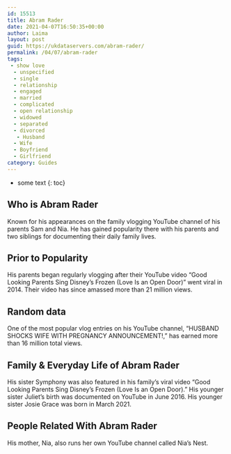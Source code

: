 ```yaml
---
id: 15513
title: Abram Rader
date: 2021-04-07T16:50:35+00:00
author: Laima
layout: post
guid: https://ukdataservers.com/abram-rader/
permalink: /04/07/abram-rader
tags:
 - show love
  - unspecified
  - single
  - relationship
  - engaged
  - married
  - complicated
  - open relationship
  - widowed
  - separated
  - divorced
   - Husband
  - Wife
  - Boyfriend
  - Girlfriend
category: Guides
---
```


* some text
{: toc}


## Who is Abram Rader
                  
                  
                  
Known for his appearances on the family vlogging YouTube channel of his parents Sam and Nia. He has gained popularity there with his parents and two siblings for documenting their daily family lives. 
                  
              
            
              
            
                
                
                
## Prior to Popularity
                  
                  
                  
His parents began regularly vlogging after their YouTube video &#8220;Good Looking Parents Sing Disney&#8217;s Frozen (Love Is an Open Door)&#8221; went viral in 2014. Their video has since amassed more than 21 million views. 
                  
              
            
              
            
                
                
                
## Random data
                  
                  
                  
One of the most popular vlog entries on his YouTube channel, &#8220;HUSBAND SHOCKS WIFE WITH PREGNANCY ANNOUNCEMENT!,&#8221; has earned more than 16 million total views. 
                  
              
            
              
            
                
                
                
## Family & Everyday Life of Abram Rader
                  
                  
                  
His sister Symphony was also featured in his family&#8217;s viral video &#8220;Good Looking Parents Sing Disney&#8217;s Frozen (Love Is an Open Door).&#8221; His younger sister Juliet&#8217;s birth was documented on YouTube in June 2016. His younger sister Josie Grace was born in March 2021.
                  
              
            
              
            
                
                
                
## People Related With Abram Rader
                  
                  
                  
His mother, Nia, also runs her own YouTube channel called Nia&#8217;s Nest. 
                  
              
            
              
            
                
              
            
              
              
            
            
              
            
          
          
          